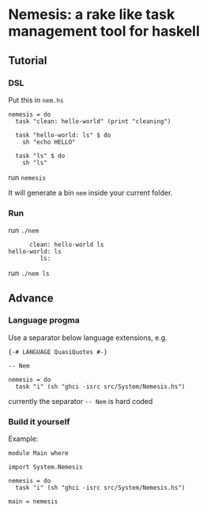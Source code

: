 Nemesis: a rake like task management tool for haskell
=====================================================

Tutorial
--------

### DSL

Put this in `nem.hs`

    nemesis = do
      task "clean: hello-world" (print "cleaning")

      task "hello-world: ls" $ do
        sh "echo HELLO"

      task "ls" $ do
        sh "ls"

run `nemesis`

It will generate a bin `nem` inside your current folder.

### Run

run `./nem`

          clean: hello-world ls
    hello-world: ls
             ls:
    

run `./nem ls`


Advance
-------

### Language progma

Use a separator below language extensions, e.g.

    {-# LANGUAGE QuasiQuotes #-}

    -- Nem

    nemesis = do
      task "i" (sh "ghci -isrc src/System/Nemesis.hs")

currently the separator `-- Nem` is hard coded

### Build it yourself

Example:

    module Main where
    
    import System.Nemesis

    nemesis = do
      task "i" (sh "ghci -isrc src/System/Nemesis.hs")
        
    main = nemesis


